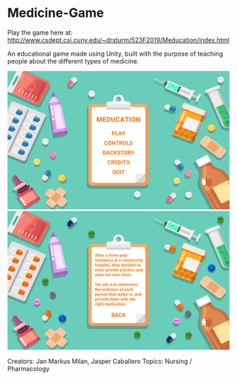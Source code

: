 # Medicine-Game
Play the game here at: http://www.csdept.csi.cuny.edu/~drsturm/523F2019/Meducation/index.html

An educational game made using Unity, built with the purpose of teaching people about the different types of medicine.

![Title Screen](https://github.com/janmarkusmilan/Medicine-Game/blob/master/Pictures/Title%20Screen.png)
![Backstory](https://github.com/janmarkusmilan/Medicine-Game/blob/master/Pictures/Backstory.png)

Creators: Jan Markus Milan, Jasper Caballero
Topics: Nursing / Pharmacology

